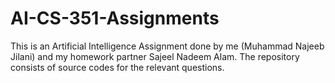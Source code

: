# AI-CS-351-Assignments

This is an Artificial Intelligence Assignment done by me (Muhammad Najeeb Jilani) and my homework partner Sajeel Nadeem Alam. The repository consists of source codes for the relevant questions.
